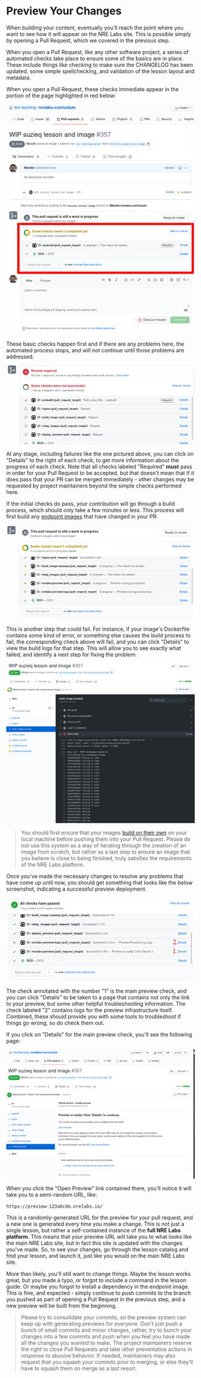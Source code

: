 # Preview Your Changes

When building your content, eventually you'll reach the point where you want to see how it will appear on the NRE Labs site. This is possible simply by opening a Pull Request, which we covered in the previous step.

When you open a Pull Request, like any other software project, a series of automated checks take place to ensure some of the basics are in place. These include things like checking to make sure the CHANGELOG has been updated, some simple spellchecking, and validation of the lesson layout and metadata.

When you open a Pull Request, these checks immediate appear in the portion of the page highlighted in red below:

![](../.gitbook/assets/0-build-status.png)

These basic checks happen first and if there are any problems here, the automated process stops, and will not continue until those problems are addressed.

![](../.gitbook/assets/5-prebuild-failed.png)

At any stage, including failures like the one pictured above, you can click on "Details" to the right of each check, to get more information about the progress of each check. Note that all checks labeled "Required" **must** pass in order for your Pull Request to be accepted, but that doesn't mean that if it does pass that your PR can be merged immediately - other changes may be requested by project maintainers beyond the simple checks performed here.

If the initial checks do pass, your contribution will go through a build process, which should only take a few minutes or less. This process will first build any [endpoint images](../other-resources/nre-labs-endpoint-images.md) that have changed in your PR:

![](../.gitbook/assets/3-building.png)

This is another step that could fail. For instance, if your image's Dockerfile contains some kind of error, or something else causes the build process to fail, the corresponding check above will fail, and you can click "Details" to view the build logs for that step. This will allow you to see exactly what failed, and identify a next step for fixing the problem.

![](../.gitbook/assets/7-image-build-failed-details.png)

> You should first ensure that your images [build on their own](../antidote/object-reference/images.md#building-an-image) on your local machine before pushing them into your Pull Request. Please do not use this system as a way of iterating through the creation of an image from scratch, but rather as a last step to ensure an image that you believe is close to being finished, truly satisfies the requirements of the NRE Labs platform.

Once you've made the necessary changes to resolve any problems that have come up until now, you should get something that looks like the below screenshot, indicating a successful preview deployment.

![](../.gitbook/assets/4-build-success.png)

The check annotated with the number "1" is the main preview check, and you can click "Details" to be taken to a page that contains not only the link to your preview, but some other helpful troubleshooting information. The check labeled "2" contains logs for the preview infrastructure itself. Combined, these should provide you with some tools to troubleshoot if things go wrong, so do check them out.

If you click on "Details" for the main preview check, you'll see the following page:

![](../.gitbook/assets/4b-build-success-details.png)

When you click the "Open Preview" link contained there, you'll notice it will take you to a semi-random URL, like:

```text
https://preview-123abcde.nrelabs.io/
```

This is a randomly-generated URL for the preview for your pull request, and a new one is generated every time you make a change. This is not just a single lesson, but rather a self-contained instance of the **full NRE Labs platform**. This means that your preview URL will take you to what looks like the main NRE Labs site, but in fact this site is updated with the changes you've made. So, to see your changes, go through the lesson catalog and find your lesson, and launch it, just like you would on the main NRE Labs site.

More than likely, you'll still want to change things. Maybe the lesson works great, but you made a typo, or forgot to include a command in the lesson guide. Or maybe you forgot to install a dependency in the endpoint image. This is fine, and expected - simply continue to push commits to the branch you pushed as part of opening a Pull Request in the previous step, and a new preview will be built from the beginning.

> Please try to consolidate your commits, so the preview system can keep up with generating previews for everyone. Don't just push a bunch of small commits and minor changes, rather, try to bunch your changes into a few commits and push when you feel you have made all the changes you wanted to make. The project maintainers reserve the right to close Pull Requests and take other preventative actions in response to abusive behavior. If needed, maintainers may also request that you squash your commits prior to merging, or else they'll have to squash them on merge as a last resort.

